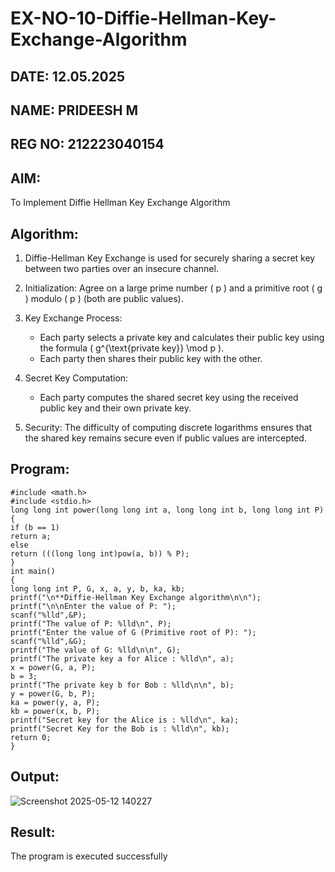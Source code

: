 # EX-NO-10-Diffie-Hellman-Key-Exchange-Algorithm

## DATE: 12.05.2025
## NAME: PRIDEESH M
## REG NO: 212223040154

## AIM:
To Implement Diffie Hellman Key Exchange Algorithm 

## Algorithm:

1. Diffie-Hellman Key Exchange is used for securely sharing a secret key between two parties over an insecure channel.

2. Initialization: Agree on a large prime number \( p \) and a primitive root \( g \) modulo \( p \) (both are public values).

3. Key Exchange Process: 
   - Each party selects a private key and calculates their public key using the formula \( g^{\text{private key}} \mod p \).
   - Each party then shares their public key with the other.

4. Secret Key Computation: 
   - Each party computes the shared secret key using the received public key and their own private key.

5. Security: The difficulty of computing discrete logarithms ensures that the shared key remains secure even if public values are intercepted.

## Program:
```
#include <math.h> 
#include <stdio.h>
long long int power(long long int a, long long int b, long long int P)
{
if (b == 1) 
return a;
else
return (((long long int)pow(a, b)) % P);
}
int main()
{
long long int P, G, x, a, y, b, ka, kb;
printf("\n**Diffie-Hellman Key Exchange algorithm\n\n"); 
printf("\n\nEnter the value of P: ");
scanf("%lld",&P); 
printf("The value of P: %lld\n", P);
printf("Enter the value of G (Primitive root of P): "); 
scanf("%lld",&G);
printf("The value of G: %lld\n\n", G);
printf("The private key a for Alice : %lld\n", a); 
x = power(G, a, P); 
b = 3; 
printf("The private key b for Bob : %lld\n\n", b); 
y = power(G, b, P);
ka = power(y, a, P); 
kb = power(x, b, P); 
printf("Secret key for the Alice is : %lld\n", ka); 
printf("Secret Key for the Bob is : %lld\n", kb);
return 0;
}
```


## Output:
![Screenshot 2025-05-12 140227](https://github.com/user-attachments/assets/cf113625-5cd0-4ccc-9f27-fdec40783565)



## Result:
  The program is executed successfully

